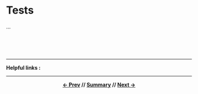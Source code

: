 # Tests

...

<br>
<br>
<br>
<hr>

**Helpful links :**

<hr>
<div align="center">

**[<- Prev](../README.md) // [Summary](../README.md) // [Next ->](2_api.md)**

</div>
